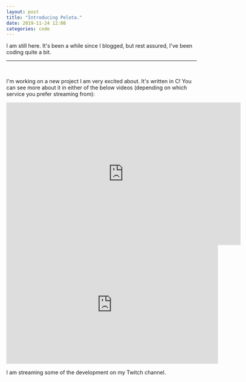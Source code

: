 ```yaml
---
layout: post
title: "Introducing Pelota."
date: 2019-11-24 12:08
categories: code
---
```


I am still here. It's been a while since I blogged, but rest assured, I've been coding quite a bit.

---
<br>

I'm working on a new project I am very excited about. It's written in C! You can see more about
it in either of the below videos (depending on which service you prefer streaming from):

<iframe src="https://player.twitch.tv/?video=506918129&parent=www.example.com" frameborder="0" allowfullscreen="true" scrolling="no" height="378" width="620"></iframe>

<iframe width="560" height="315" src="https://www.youtube-nocookie.com/embed/bnRI80bf0FY" frameborder="0" allow="accelerometer; autoplay; encrypted-media; gyroscope; picture-in-picture" allowfullscreen></iframe>

I am streaming some of the development on my Twitch channel.
